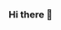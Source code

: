 ### Hi there 👋

<!--
**moqihegongming/moqihegongming** is a ✨ _special_ ✨ repository because its `README.md` (this file) appears on your GitHub profile.

Here are some ideas to get you started:

- 🔭 I’m currently working on translation.
- 🌱 I’m currently learning program.
- 👯 I’m looking to collaborate on beginner persons.
- 🤔 I’m looking for help with medium-level persons.
- 💬 Ask me about if I have a good day.
- 📫 How to reach me: moqihegongming@outlook.com
- 😄 Pronouns: He
- ⚡ Fun fact: bicycle
-->
